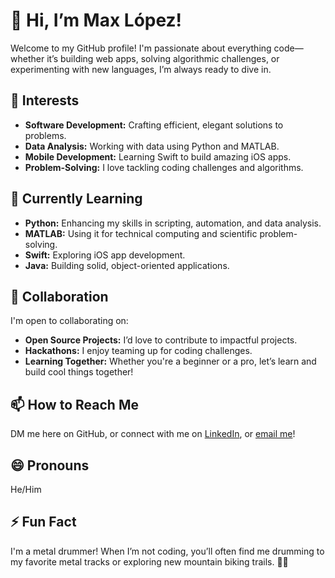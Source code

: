 👋 Hi, I’m Max López!
==============
Welcome to my GitHub profile! I'm passionate about everything code—whether it’s building web apps, solving algorithmic challenges, or experimenting with new languages, I’m always ready to dive in.

👀 Interests
-----------------
- **Software Development:** Crafting efficient, elegant solutions to problems.
- **Data Analysis:** Working with data using Python and MATLAB.
- **Mobile Development:** Learning Swift to build amazing iOS apps.
- **Problem-Solving:** I love tackling coding challenges and algorithms.

🌱 Currently Learning
-----------------
- **Python:** Enhancing my skills in scripting, automation, and data analysis.
- **MATLAB:** Using it for technical computing and scientific problem-solving.
- **Swift:** Exploring iOS app development.
- **Java:** Building solid, object-oriented applications.

💞️ Collaboration
-----------------
I'm open to collaborating on:
- **Open Source Projects:** I’d love to contribute to impactful projects.
- **Hackathons:** I enjoy teaming up for coding challenges.
- **Learning Together:** Whether you're a beginner or a pro, let’s learn and build cool things together!

📫 How to Reach Me
-----------------
DM me here on GitHub, or connect with me on [LinkedIn](https://www.linkedin.com/in/hannia-mabel-lópez-montaño-234934288/), or [email me](max.lopz.montn@gmail.com)!

😄 Pronouns
-----------------
He/Him

⚡ Fun Fact
-----------------
I'm a metal drummer! When I’m not coding, you’ll often find me drumming to my favorite metal tracks or exploring new mountain biking trails. 🥁🚵
